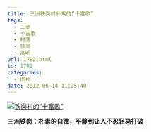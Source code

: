 ```yaml
---
title: 三洲铁岗村朴素的“十富歌”
tags:
  - 三洲
  - 十富歌
  - 村落
  - 铁岗
  - 高明
url: 1782.html
id: 1782
categories:
  - 图片
date: 2012-06-14 11:25:48
---
```


[![](http://photo.guolaijie.com/rooufer/uploads/2012/06/铁岗村的“十富歌”.jpg "铁岗村的“十富歌”")](http://photo.guolaijie.com/rooufer/uploads/2012/06/铁岗村的“十富歌”.jpg)

**三洲铁岗：朴素的自律，平静到让人不忍轻易打破**